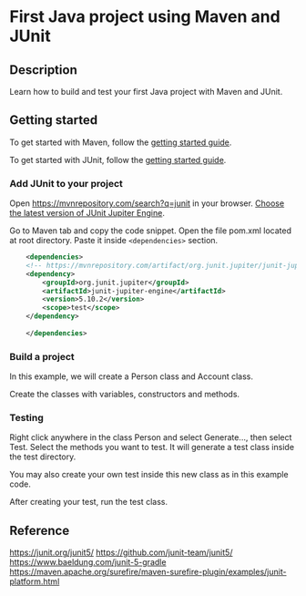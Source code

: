# First Java project using Maven and JUnit

## Description

Learn how to build and test your first Java project with Maven and JUnit.

## Getting started

To get started with Maven, follow the [getting started guide](https://maven.apache.org/guides/getting-started/index.html).

To get started with JUnit, follow the [getting started guide](https://junit.org/junit5/docs/current/user-guide/).

### Add JUnit to your project

Open https://mvnrepository.com/search?q=junit in your browser. [Choose the latest version of JUnit Jupiter Engine](https://mvnrepository.com/artifact/org.junit.jupiter/junit-jupiter-engine).

Go to Maven tab and copy the code snippet. Open the file pom.xml located at root directory. Paste it inside `<dependencies>` section.

```xml
    <dependencies>
    <!-- https://mvnrepository.com/artifact/org.junit.jupiter/junit-jupiter-engine -->
    <dependency>
        <groupId>org.junit.jupiter</groupId>
        <artifactId>junit-jupiter-engine</artifactId>
        <version>5.10.2</version>
        <scope>test</scope>
    </dependency>
        
    </dependencies>
```



### Build a project

In this example, we will create a Person class and Account class.

Create the classes with variables, constructors and methods.

### Testing

Right click anywhere in the class Person and select Generate..., then select Test.
Select the methods you want to test. It will generate a test class inside the test directory.

You may also create your own test inside this new class as in this example code.

After creating your test, run the test class.

## Reference

https://junit.org/junit5/
https://github.com/junit-team/junit5/
https://www.baeldung.com/junit-5-gradle
https://maven.apache.org/surefire/maven-surefire-plugin/examples/junit-platform.html


